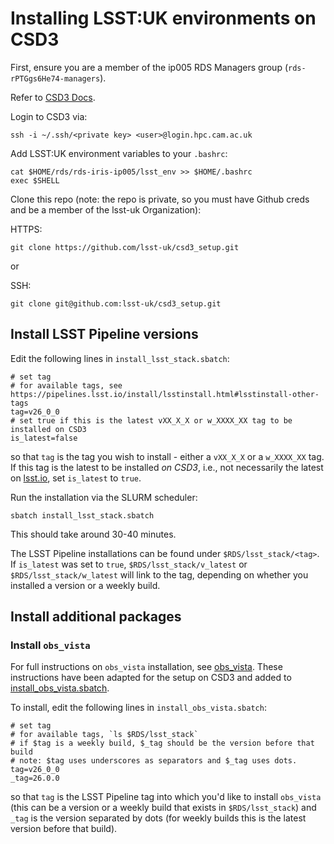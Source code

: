 # Installing LSST:UK environments on CSD3

First, ensure you are a member of the ip005 RDS Managers group (`rds-rPTGgs6He74-managers`).

Refer to [CSD3 Docs](https://docs.hpc.cam.ac.uk/hpc/).

Login to CSD3 via:

```shell
ssh -i ~/.ssh/<private key> <user>@login.hpc.cam.ac.uk
```

Add LSST:UK environment variables to your `.bashrc`:

```shell
cat $HOME/rds/rds-iris-ip005/lsst_env >> $HOME/.bashrc
exec $SHELL
```

Clone this repo (note: the repo is private, so you must have Github creds and be a member of the lsst-uk Organization):

HTTPS:
```shell
git clone https://github.com/lsst-uk/csd3_setup.git
```

or

SSH:
```shell
git clone git@github.com:lsst-uk/csd3_setup.git
```

## Install LSST Pipeline versions

Edit the following lines in `install_lsst_stack.sbatch`:

```shell
# set tag
# for available tags, see https://pipelines.lsst.io/install/lsstinstall.html#lsstinstall-other-tags
tag=v26_0_0
# set true if this is the latest vXX_X_X or w_XXXX_XX tag to be installed on CSD3
is_latest=false
```

so that `tag` is the tag you wish to install - either a `vXX_X_X` or a `w_XXXX_XX` tag. If this tag is the latest to be installed _on CSD3_, i.e., not necessarily the latest on [lsst.io]([url](https://pipelines.lsst.io)), set `is_latest` to `true`.

Run the installation via the SLURM scheduler:

```shell
sbatch install_lsst_stack.sbatch
```

This should take around 30-40 minutes.

The LSST Pipeline installations can be found under `$RDS/lsst_stack/<tag>`. If `is_latest` was set to `true`, `$RDS/lsst_stack/v_latest` or `$RDS/lsst_stack/w_latest` will link to the tag, depending on whether you installed a version or a weekly build.

## Install additional packages

### Install `obs_vista`

For full instructions on `obs_vista` installation, see [obs_vista](https://github.com/lsst-uk/obs_vista). These instructions have been adapted for the setup on CSD3 and added to [install_obs_vista.sbatch](install_obs_vista.sbatch).

To install, edit the following lines in `install_obs_vista.sbatch`:

```shell
# set tag
# for available tags, `ls $RDS/lsst_stack`
# if $tag is a weekly build, $_tag should be the version before that build
# note: $tag uses underscores as separators and $_tag uses dots.
tag=v26_0_0
_tag=26.0.0
```

so that `tag` is the LSST Pipeline tag into which you'd like to install `obs_vista` (this can be a version or a weekly build that exists in `$RDS/lsst_stack`) and `_tag` is the version separated by dots (for weekly builds this is the latest version before that build).

